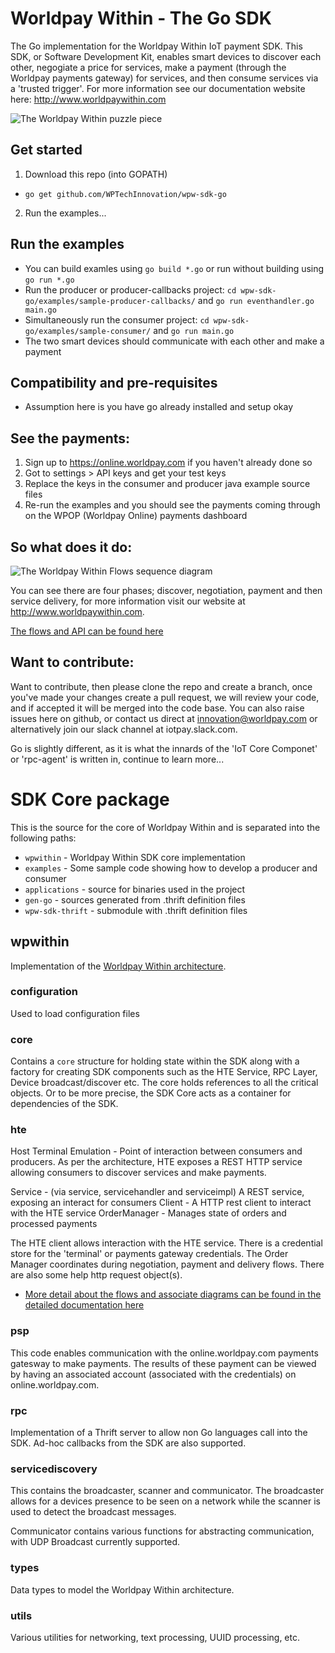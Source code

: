# Worldpay Within - The Go SDK

The Go implementation for the Worldpay Within IoT payment SDK. This SDK, or Software Development Kit, enables smart devices to discover each other, negogiate a price for services, make a payment (through the Worldpay payments gateway) for services, and then consume services via a 'trusted trigger'. For more information see our documentation website here: http://www.worldpaywithin.com

![The Worldpay Within puzzle piece](http://wptechinnovation.github.io/worldpay-within-sdk/images/architecture/worldpayWithinFig1.png)

## Get started
1. Download this repo (into GOPATH)
* `go get github.com/WPTechInnovation/wpw-sdk-go`
2. Run the examples...

## Run the examples
* You can build examles using `go build *.go` or run without building using `go run *.go`
* Run the producer or producer-callbacks project: `cd wpw-sdk-go/examples/sample-producer-callbacks/` and `go run eventhandler.go main.go`
* Simultaneously run the consumer project: `cd wpw-sdk-go/examples/sample-consumer/` and `go run main.go`
* The two smart devices should communicate with each other and make a payment

## Compatibility and pre-requisites
* Assumption here is you have go already installed and setup okay

## See the payments:
1. Sign up to https://online.worldpay.com if you haven't already done so
2. Got to settings > API keys and get your test keys
3. Replace the keys in the consumer and producer java example source files
4. Re-run the examples and you should see the payments coming through on the WPOP (Worldpay Online) payments dashboard
  
## So what does it do:

![The Worldpay Within Flows sequence diagram](http://wptechinnovation.github.io/worldpay-within-sdk/images/architecture/serviceOverview.png)

You can see there are four phases; discover, negotiation, payment and then service delivery, for more information visit our website at http://www.worldpaywithin.com.

[The flows and API can be found here](http://http://wptechinnovation.github.io/worldpay-within-sdk/how-it-works/)

## Want to contribute:

Want to contribute, then please clone the repo and create a branch, once you've made your changes create a pull request, we will review your code, and if accepted it will be merged into the code base. You can also raise issues here on github, or contact us direct at innovation@worldpay.com or alternatively join our slack channel at iotpay.slack.com.

Go is slightly different, as it is what the innards of the 'IoT Core Componet' or 'rpc-agent' is written in, continue to learn more...

# SDK Core package

This is the source for the core of Worldpay Within and is separated into the following paths:

* `wpwithin` - Worldpay Within SDK core implementation
* `examples` - Some sample code showing how to develop a producer and consumer
* `applications` - source for binaries used in the project
* `gen-go` - sources generated from .thrift definition files
* `wpw-sdk-thrift` - submodule with .thrift definition files

## wpwithin

Implementation of the [Worldpay Within architecture](http://wptechinnovation.github.io/worldpay-within-sdk/architecture/).

### configuration

Used to load configuration files

### core

Contains a `core` structure for holding state within the SDK along with a factory for creating SDK components such as the HTE Service, RPC Layer, Device broadcast/discover etc. The core holds references to all the critical objects. Or to be more precise, the SDK Core acts as a container for dependencies of the SDK.

### hte

Host Terminal Emulation - Point of interaction between consumers and producers. As per the architecture, HTE exposes a REST HTTP service allowing consumers to discover services and make payments.

Service - (via service, servicehandler and serviceimpl) A REST service, exposing an interact for consumers
Client - A HTTP rest client to interact with the HTE service
OrderManager - Manages state of orders and processed payments

The HTE client allows interaction with the HTE service. There is a credential store for the 'terminal' or payments gateway credentials. The Order Manager coordinates during negotiation, payment and delivery flows. There are also some help http request object(s).

* [More detail about the flows and associate diagrams can be found in the detailed documentation here](http://wptechinnovation.github.io/worldpay-within-sdk/architecture.html)

### psp

This code enables communication with the online.worldpay.com payments gatesway to make payments. The results of these payment can be viewed by having an associated account (associated with the credentials) on online.worldpay.com.

### rpc

Implementation of a Thrift server to allow non Go languages call into the SDK. Ad-hoc callbacks from the SDK are also supported.

### servicediscovery

This contains the broadcaster, scanner and communicator. The broadcaster allows for a devices presence to be seen on a network while the scanner is used to detect the broadcast messages.

Communicator contains various functions for abstracting communication, with UDP Broadcast currently supported.

### types

Data types to model the Worldpay Within architecture.

### utils

Various utilities for networking, text processing, UUID processing, etc.
